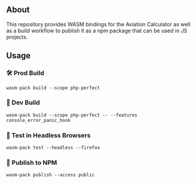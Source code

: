 ## About

This repository provides WASM bindings for the Aviation Calculator as well as a build workflow to publish it as a npm
package that can be used in JS projects.

## Usage

### 🛠️ Prod Build

```
wasm-pack build --scope php-perfect
```

### 🔬 Dev Build

```
wasm-pack build --scope php-perfect -- --features console_error_panic_hook
```

### 🔬 Test in Headless Browsers

```
wasm-pack test --headless --firefox
```

### 🎁 Publish to NPM

```
wasm-pack publish --access public
```
